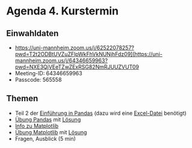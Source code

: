 # Agenda 4. Kurstermin

## Einwahldaten
* https://uni-mannheim.zoom.us/j/62522078257?pwd=T2t2ODBtUVZuZFlpWkFhVkNUNjhFdz09](https://uni-mannheim.zoom.us/j/64346659963?pwd=NXE3QjVEeTZwZExRSG82NmRJUUZVUT09
* Meeting-ID:  64346659963
* Passcode: 565558

## Themen 

* Teil 2 der [Einführung in Pandas](../lec04/01_pandas_lecture.ipynb) (dazu wird eine [Excel-Datei](02_pandas_excelbsp.xlsx) benötigt)
* [Übung Pandas](03_pandas_exercise.ipynb) mit [Lösung](06_pandas_exercise_solution.ipynb)
* [Info zu Matplotlib](04_matplotlib.ipynb)
* [Übung Matplotlib](05_matplotlib_exercise.ipynb) mit [Lösung](07_matplotlib_exercise_solution.ipynb)
* Fragen, Ausblick (5 min)

